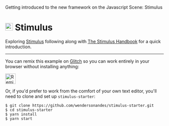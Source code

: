 Getting introduced to the new framework on the Javascript Scene: Stimulus
# <img src="https://raw.githubusercontent.com/stimulusjs/stimulus/master/assets/logo.svg?sanitize=true" width="24" height="24" alt="Stimulus"> Stimulus

Exploring [Stimulus](https://github.com/stimulusjs/stimulus) following along with [The Stimulus Handbook](https://github.com/stimulusjs/stimulus/blob/master/handbook/README.md) for a quick introduction.

---


You can remix this example on [Glitch](https://glitch.com/edit/#!/remix/stimulusss) so you can work entirely in your browser without installing anything:

[<img src="https://cdn.glitch.com/2bdfb3f8-05ef-4035-a06e-2043962a3a13%2Fremix%402x.png?1513093958726" alt="Remix on Glitch" aria-label="remix" height="33">](https://glitch.com/edit/#!/remix/stimulus-starter)

Or, if you'd prefer to work from the comfort of your own text editor, you'll need to clone and set up `stimulus-starter`:

```
$ git clone https://github.com/wendersonandes/stimulus-starter.git
$ cd stimulus-starter
$ yarn install
$ yarn start
```
